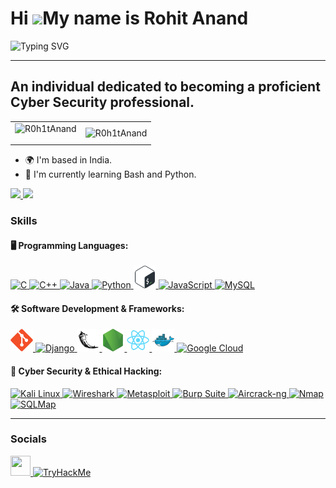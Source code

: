 
Hi ![](https://user-images.githubusercontent.com/18350557/176309783-0785949b-9127-417c-8b55-ab5a4333674e.gif)My name is Rohit Anand
============================================================================

![Typing SVG](https://readme-typing-svg.herokuapp.com/?font=Fira+Code&weight=600&pause=1000&color=00AEEF&center=true&width=435&lines=Hi+there!+I%27m+Rohit+Anand+%F0%9F%91%8B;Cyber+Security+Enthusiast+%F0%9F%94%90;Ethical+Hacker+%F0%9F%91%81;CTF+Player+%F0%9F%A7%AA;Software+Engineer+%F0%9F%92%BB)

---

An individual dedicated to becoming a proficient Cyber Security professional.
-----------------------------------------------------------------------------

<table>
  <tr>
    <td>
      <img src="https://github-readme-stats.vercel.app/api?username=R0h1tAnand&show_icons=true&locale=en&theme=tokyonight" alt="R0h1tAnand" /></p>    
    </td>
    <td>
      <img src="https://github-readme-streak-stats.herokuapp.com?user=R0h1tAnand&theme=tokyonight-duo" alt="R0h1tAnand" />
    </td>
  </tr>
</table>

* 🌍 I'm based in India.
* 🧠 I'm currently learning Bash and Python.

<a href="https://www.github.com/R0h1tAnand" target="_blank" rel="noreferrer">
  <img src="https://img.shields.io/github/followers/R0h1tAnand?logo=github&style=for-the-badge&color=0891b2&labelColor=1c1917" />
</a>

<a href="https://www.github.com/R0h1tAnand" target="_blank" rel="noreferrer">
  <img src="https://komarev.com/ghpvc/?username=R0h1tAnand&style=for-the-badge&color=0891b2&labelColor=1c1917" />
</a>


### Skills

#### 🖥️ Programming Languages:
<p align="left">
  <a href="https://docs.microsoft.com/en-us/cpp/?view=msvc-170" target="_blank" rel="noreferrer">
    <img src="https://raw.githubusercontent.com/danielcranney/readme-generator/main/public/icons/skills/c-colored.svg" width="36" height="36" alt="C" />
  </a>
  <a href="https://docs.microsoft.com/en-us/cpp/?view=msvc-170" target="_blank" rel="noreferrer">
    <img src="https://raw.githubusercontent.com/danielcranney/readme-generator/main/public/icons/skills/cplusplus-colored.svg" width="36" height="36" alt="C++" />
  </a>
  <a href="https://www.oracle.com/java/" target="_blank" rel="noreferrer">
    <img src="https://raw.githubusercontent.com/danielcranney/readme-generator/main/public/icons/skills/java-colored.svg" width="36" height="36" alt="Java" />
  </a>
  <a href="https://www.python.org/" target="_blank" rel="noreferrer">
    <img src="https://raw.githubusercontent.com/danielcranney/readme-generator/main/public/icons/skills/python-colored.svg" width="36" height="36" alt="Python" />
  </a>
  <a href="https://www.gnu.org/software/bash/" target="_blank" rel="noreferrer">
    <img src="https://raw.githubusercontent.com/devicons/devicon/master/icons/bash/bash-original.svg" width="36" height="36" alt="Bash" />
  </a>
  <a href="https://developer.mozilla.org/en-US/docs/Web/JavaScript" target="_blank" rel="noreferrer">
    <img src="https://raw.githubusercontent.com/danielcranney/readme-generator/main/public/icons/skills/javascript-colored.svg" width="36" height="36" alt="JavaScript" />
  </a>
  <a href="https://www.mysql.com/" target="_blank" rel="noreferrer">
    <img src="https://raw.githubusercontent.com/danielcranney/readme-generator/main/public/icons/skills/mysql-colored.svg" width="36" height="36" alt="MySQL" />
  </a>
</p>

#### 🛠️ Software Development & Frameworks:
<p align="left">
  <a href="https://git-scm.com/" target="_blank" rel="noreferrer">
    <img src="https://raw.githubusercontent.com/devicons/devicon/master/icons/git/git-original.svg" width="36" height="36" alt="Git" />
  </a>
  <a href="https://www.djangoproject.com/" target="_blank" rel="noreferrer">
    <img src="https://cdn.jsdelivr.net/gh/devicons/devicon@latest/icons/django/django-plain.svg" width="36" height="36" alt="Django" />
  </a>
  <a href="https://flask.palletsprojects.com/" target="_blank" rel="noreferrer">
    <img src="https://raw.githubusercontent.com/devicons/devicon/master/icons/flask/flask-original.svg" width="36" height="36" alt="Flask" />
  </a>
  <a href="https://nodejs.org/en/" target="_blank" rel="noreferrer">
    <img src="https://raw.githubusercontent.com/devicons/devicon/master/icons/nodejs/nodejs-original.svg" width="36" height="36" alt="Node.js" />
  </a>
  <a href="https://react.dev/" target="_blank" rel="noreferrer">
    <img src="https://raw.githubusercontent.com/devicons/devicon/master/icons/react/react-original.svg" width="36" height="36" alt="React" />
  </a>
  <a href="https://www.docker.com/" target="_blank" rel="noreferrer">
    <img src="https://raw.githubusercontent.com/devicons/devicon/master/icons/docker/docker-original.svg" width="36" height="36" alt="Docker" />
  </a>
  <a href="https://cloud.google.com/" target="_blank" rel="noreferrer">
    <img src="https://raw.githubusercontent.com/danielcranney/readme-generator/main/public/icons/skills/googlecloud-colored.svg" width="36" height="36" alt="Google Cloud" />
  </a>
</p>

#### 🔐 Cyber Security & Ethical Hacking:
<p align="left">
  <a href="https://www.kali.org/" target="_blank" rel="noreferrer">
    <img src="https://upload.wikimedia.org/wikipedia/commons/thumb/2/2b/Kali-dragon-icon.svg/120px-Kali-dragon-icon.svg.png" width="36" height="36" alt="Kali Linux" />
  </a>
  <a href="https://www.wireshark.org/" target="_blank" rel="noreferrer">
    <img src="https://upload.wikimedia.org/wikipedia/commons/c/c6/Wireshark_icon_new.png" width="36" height="36" alt="Wireshark" />
  </a>
  <a href="https://www.metasploit.com/" target="_blank" rel="noreferrer">
    <img src="https://www.offsec.com/wp-content/uploads/2022/06/msf.png" width="36" height="36" alt="Metasploit" />
  </a>
  <a href="https://portswigger.net/burp" target="_blank" rel="noreferrer">
    <img src="https://upload.wikimedia.org/wikipedia/commons/thumb/f/ff/BurpSuiteLogo.png/300px-BurpSuiteLogo.png" width="36" height="36" alt="Burp Suite" />
  </a>
  <a href="https://www.aircrack-ng.org/" target="_blank" rel="noreferrer">
    <img src="https://upload.wikimedia.org/wikipedia/commons/thumb/d/df/Aircrack-ng_logo.svg/120px-Aircrack-ng_logo.svg.png" width="36" height="36" alt="Aircrack-ng" />
  </a>
  <a href="https://nmap.org/" target="_blank" rel="noreferrer">
    <img src="https://upload.wikimedia.org/wikipedia/commons/thumb/6/6f/Nmap-logo-light.svg/128px-Nmap-logo-light.svg.png" width="36" height="36" alt="Nmap" />
  </a>
  <a href="https://github.com/sqlmapproject/sqlmap" target="_blank" rel="noreferrer">
    <img src="https://upload.wikimedia.org/wikipedia/commons/4/4b/Sqlmap_logo.png" width="36" height="36" alt="SQLMap" />
  </a>
</p>

---



### Socials

<p align="left">
  <a href="https://www.github.com/R0h1tAnand" target="_blank" rel="noreferrer">
    <img src="https://raw.githubusercontent.com/danielcranney/readme-generator/main/public/icons/socials/github.svg" width="32" height="32" />
  </a>
  <a href="https://www.linkedin.com/in/r0hit-Anand" target="_blank" rel="noreferrer">
      </a>
  <a href="https://tryhackme.com/p/r0hit.A" target="_blank" rel="noreferrer">
  <img src="https://assets.tryhackme.com/img/favicon.png" width="32" height="32" alt="TryHackMe" />
</a>
</p>
